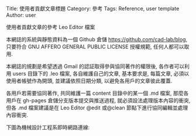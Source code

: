 Title: 使用者貢獻文章標題
Category: 參考
Tags: Reference, user template
Author: user

使用者貢獻文章的參考 Leo Editor 檔案

<!-- PELICAN_END_SUMMARY -->

本網誌的系統與靜態資料為一個 Github 倉儲 <https://github.com/cad-lab/blog>, 只要符合 GNU AFFERO GENERAL PUBLIC LICENSE 授權規範, 任何人都可以取用.

本網誌的規劃是希望透過 Gmail 的認証取得參與協同著作的權限後, 各作者可以利用 users 目錄下的 .leo 檔案, 各自維護自己的文章, 基本要求是, 每篇文章, 必須以使用者帳號作為開頭, 並建議依照日期分類, 以避免各用戶的文章彼此覆蓋.

各用戶若需要協同著作, 共同維護一篇 content 目錄中的某一個 .md 檔案, 那麼各用戶在 gh-pages 倉儲分支版本提交與推送過程, 就必須設法處理版本內容的衝突, 但各 .md 檔案建議是在 Leo Editor @edit 或@clean 節點下進行協同編輯並處理內容衝突.

下圖為機械設計工程系即時網路連線:

 <img src="http://140.130.1.199/graph_image.php?action=view&amp;local_graph_id=120&amp;rra_id=5" alt="" /> 
 
 <img src="http://140.130.1.199/graph_image.php?action=view&amp;local_graph_id=120&amp;rra_id=2" alt="" />